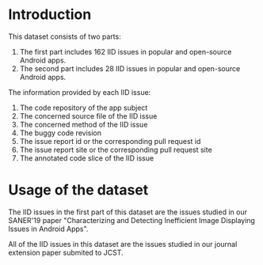 # Introduction

This dataset consists of two parts:
1) The first part includes 162 IID issues in popular and open-source Android apps.
2) The second part includes 28 IID issues in popular and open-source Android apps.


The information provided by each IID issue:
1) The code repository of the app subject
2) The concerned source file of the IID issue
3) The concerned method of the IID issue
4) The buggy code revision
5) The issue report id or the corresponding pull request id
6) The issue report site or the corresponding pull request site
7) The annotated code slice of the IID issue

# Usage of the dataset
The IID issues in the first part of this dataset are the issues studied in our SANER'19 paper "Characterizing and Detecting Inefficient Image Displaying Issues in Android Apps".

All of the IID issues in this dataset are the issues studied in our journal extension paper submited to JCST.

